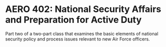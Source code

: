 # AERO 402: National Security Affairs and Preparation for Active Duty

Part two of a two-part class that examines the basic elements of national security policy and process issues relevant to new Air Force officers.